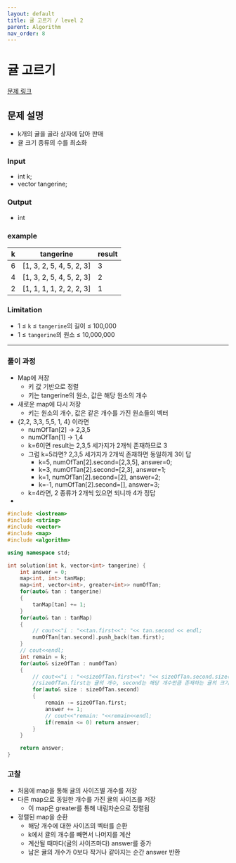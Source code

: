 ```yaml
---
layout: default
title: 귤 고르기 / level 2
parent: Algorithm
nav_order: 8
---
```

# 귤 고르기

[문제 링크](https://school.programmers.co.kr/learn/courses/30/lessons/138476)

## 문제 설명

- k개의 귤을 골라 상자에 담아 판매
- 귤 크기 종류의 수를 최소화

### Input

- int k;
- vector<int> tangerine;

### Output

- int

### example

| k | tangerine | result |
| --- | --- | --- |
| 6 | [1, 3, 2, 5, 4, 5, 2, 3] | 3 |
| 4 | [1, 3, 2, 5, 4, 5, 2, 3] | 2 |
| 2 | [1, 1, 1, 1, 2, 2, 2, 3] | 1 |

### Limitation

- 1 ≤ `k` ≤ `tangerine`의 길이 ≤ 100,000
- 1 ≤ `tangerine`의 원소 ≤ 10,000,000

---

### 풀이 과정

- Map에 저장
    - 키 값 기반으로 정렬
    - 키는 tangerine의 원소, 값은 해당 원소의 개수
- 새로운 map에 다시 저장
    - 키는 원소의 개수, 값은 같은 개수를 가진 원소들의 벡터
- {2,2, 3,3, 5,5, 1, 4} 이라면
    - numOfTan[2] → 2,3,5
    - numOfTan[1] → 1,4
    - k=6이면 result는 2,3,5 세가지가 2개씩 존재하므로 3
    - 그럼 k=5라면? 2,3,5 세가지가 2개씩 존재하면 동일하게 3이 답
        - k=5, numOfTan[2].second=[2,3,5], answer=0;
        - k=3, numOfTan[2].second=[2,3], answer=1;
        - k=1, numOfTan[2].second=[2], answer=2;
        - k=-1, numOfTan[2].second=[], answer=3;
    - k=4라면, 2 종류가 2개씩 있으면 되니까 4가 정답
- 

```cpp
#include <iostream>
#include <string>
#include <vector>
#include <map>
#include <algorithm>

using namespace std;

int solution(int k, vector<int> tangerine) {
    int answer = 0;
    map<int, int> tanMap;
    map<int, vector<int>, greater<int>> numOfTan;
    for(auto& tan : tangerine)
    {
        tanMap[tan] += 1;
    }
    for(auto& tan : tanMap)
    {
        // cout<<"i : "<<tan.first<<": "<< tan.second << endl;
        numOfTan[tan.second].push_back(tan.first);
    }
    // cout<<endl;
    int remain = k;
    for(auto& sizeOfTan : numOfTan)
    {
        // cout<<"i : "<<sizeOfTan.first<<": "<< sizeOfTan.second.size() << endl;
        //sizeOfTan.first는 귤의 개수, second는 해당 개수만큼 존재하는 귤의 크기들
        for(auto& size : sizeOfTan.second)
        {
            remain -= sizeOfTan.first;
            answer += 1;
            // cout<<"remain: "<<remain<<endl;
            if(remain <= 0) return answer;
        }
    }

    return answer;
}
```

### 고찰

- 처음에 map을 통해 귤의 사이즈별 개수를 저장
- 다른 map으로 동일한 개수를 가진 귤의 사이즈를 저장
    - 이 map은 greater를 통해 내림차순으로 정렬됨
- 정렬된 map을 순환
    - 해당 개수에 대한 사이즈의 벡터를 순환
    - k에서 귤의 개수를 빼면서 나머지를 계산
    - 계산될 때마다(귤의 사이즈마다) answer를 증가
    - 남은 귤의 개수가 0보다 작거나 같아지는 순간 answer 반환